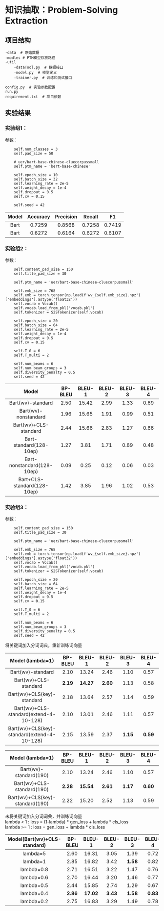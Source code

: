 # 知识抽取：Problem-Solving Extraction

## 项目结构
    -data  # 原始数据
    -modles # PTM模型存放路径
    -util
        -dataTool.py  # 数据接口
        -model.py  # 模型定义
        -trainer.py  # 训练和测试接口

    config.py  # 实验参数配置
    run.py
    requirement.txt  # 项目依赖

## 实验结果

### 实验组1：
参数：

        self.num_classes = 3
        self.pad_size = 50

        # uer/bart-base-chinese-cluecorpussmall
        self.ptm_name = 'bert-base-chinese'

        self.epoch_size = 10
        self.batch_size = 32
        self.learning_rate = 2e-5
        self.weight_decay = 1e-4
        self.dropout = 0.5
        self.cv = 0.15

        self.seed = 42


| Model | Accuracy | Precision | Recall | F1 |
| :---: | :---: | :---: | :---: | :---: |
| Bert | 0.7259 | 0.8568 | 0.7258 | 0.7419 |
| Bart | 0.6272 | 0.6164 | 0.6272 | 0.6107 |

### 实验组2：
参数：

        self.content_pad_size = 150
        self.title_pad_size = 30

        self.ptm_name = 'uer/bart-base-chinese-cluecorpussmall'
        
        self.emb_size = 768
        self.emb = torch.tensor(np.load(f'wv_{self.emb_size}.npz')['embeddings'].astype('float32'))
        self.vocab = Vocab()
        self.vocab.load_from_pkl('vocab.pkl')
        self.tokenizer = S2STokenizer(self.vocab)

        self.epoch_size = 20
        self.batch_size = 64
        self.learning_rate = 2e-5
        self.weight_decay = 1e-4
        self.dropout = 0.5
        self.cv = 0.15

        self.T_0 = 6
        self.T_multi = 2

        self.num_beams = 6
        self.num_beam_groups = 3
        self.diversity_penalty = 0.5
        self.seed = 42


| Model | BP-BLEU | BLEU-1 | BLEU-2 | BLEU-3 | BLEU-4 |
| :---: | :---: | :---: | :---: | :---: | :---: |
| Bart(wv)-standard | 2.50 | 15.42 | 2.99 | 1.33 | 0.69 |
| Bart(wv)-nonstandard | 1.96 | 15.65 | 1.91 | 0.99 | 0.51 |
| Bart(wv)+CLS-standard | 2.44 | 15.66 | 2.83 | 1.27 | 0.66 |
| Bart-standard(128-10ep) | 1.27 | 3.81 | 1.71 | 0.89 | 0.48 |
| Bart-nonstandard(128-10ep) | 0.09 | 0.25 | 0.12 | 0.06 | 0.03 |
| Bart+CLS-standard(128-10ep) | 1.42 | 3.85 | 1.96 | 1.02 | 0.53 |

### 实验组3：
参数：

        self.content_pad_size = 150
        self.title_pad_size = 30

        self.ptm_name = 'uer/bart-base-chinese-cluecorpussmall'
        
        self.emb_size = 768
        self.emb = torch.tensor(np.load(f'wv_{self.emb_size}.npz')['embeddings'].astype('float32'))
        self.vocab = Vocab()
        self.vocab.load_from_pkl('vocab.pkl')
        self.tokenizer = S2STokenizer(self.vocab)

        self.epoch_size = 20
        self.batch_size = 64
        self.learning_rate = 2e-5
        self.weight_decay = 1e-4
        self.dropout = 0.5
        self.cv = 0.15

        self.T_0 = 6
        self.T_multi = 2

        self.num_beams = 6
        self.num_beam_groups = 3
        self.diversity_penalty = 0.5
        self.seed = 42

将关键词加入分词词典，重新训练词向量

| Model (lambda=1) | BP-BLEU | BLEU-1 | BLEU-2 | BLEU-3 | BLEU-4 |
| :---: | :---: | :---: | :---: | :---: | :---: |
| Bart(wv)-standard | 2.10 | 13.24 | 2.46 | 1.10 | 0.57 |
| Bart(wv)+CLS-standard | **2.19** | **14.27** | **2.60** | 1.13 | 0.58 |
| Bart(wv)+CLS(key)-standard | 2.18 | 13.64 | 2.57 | 1.14 | 0.59 |
| Bart(wv)+CLS-standard(extend-4-10-128) | 2.10 | 13.01 | 2.46 | 1.11 | 0.57 |
| Bart(wv)+CLS(key)-standard(extend-4-10-128) | 2.15 | 13.59 | 2.37 | **1.15** | **0.59** |

| Model (lambda=1) | BP-BLEU | BLEU-1 | BLEU-2 | BLEU-3 | BLEU-4 |
| :---: | :---: | :---: | :---: | :---: | :---: |
| Bart(wv)-standard(190) | 2.10 | 13.24 | 2.46 | 1.10 | 0.57 |
| Bart(wv)+CLS-standard(190) | **2.28** | **15.54** | **2.61** | **1.17** | **0.60** |
| Bart(wv)+CLS(key)-standard(190) | 2.22 | 15.20 | 2.52 | 1.13 | 0.59 |

未将关键词加入分词词典，并训练词向量 <br>
lambda < 1 : loss = (1-lambda) * gen_loss + lambda * cls_loss <br>
lambda >= 1 : loss = gen_loss + lambda * cls_loss

| Model(Bart(wv)+CLS-standard) | BP-BLEU | BLEU-1 | BLEU-2 | BLEU-3 | BLEU-4 |
| :---: | :---: | :---: | :---: | :---: | :---: |
| lambda=5 | 2.60 | 16.31 | 3.05 | 1.39 | 0.72 |
| lambda=1 | 2.85 | 16.82 | 3.42 | **1.58** | 0.82 |
| lambda=0.8 | 2.71 | 16.51 | 3.22 | 1.47 | 0.76 |
| lambda=0.6 | 2.70 | 16.44 | 3.20 | 1.46 | 0.77 |
| lambda=0.5 | 2.44 | 15.85 | 2.74 | 1.29 | 0.67 |
| lambda=0.4 | **2.86** | **17.02** | **3.43** | **1.58** | **0.83** |
| lambda=0.2 | 2.75 | 16.83 | 3.29 | 1.49 | 0.78 |